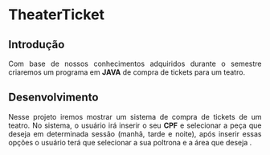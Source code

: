 # TheaterTicket

## Introdução 

<div align = "justify">Com base de nossos conhecimentos adquiridos durante o semestre criaremos um programa em <strong>JAVA</strong> de compra de tickets para um teatro.</div> 

## Desenvolvimento

<div align="justify"> Nesse projeto iremos mostrar um sistema de compra de tickets de um teatro. No sistema, o usuário irá inserir o seu <strong>CPF</strong> e selecionar a peça que deseja em determinada sessão (manhã, tarde e noite), após inserir essas opções o usuário terá que selecionar a sua poltrona e a área que deseja .</div> 


